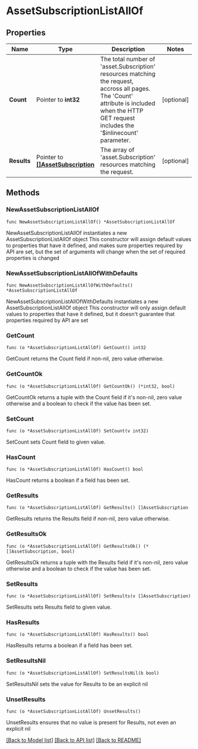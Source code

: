 # AssetSubscriptionListAllOf

## Properties

Name | Type | Description | Notes
------------ | ------------- | ------------- | -------------
**Count** | Pointer to **int32** | The total number of &#39;asset.Subscription&#39; resources matching the request, accross all pages. The &#39;Count&#39; attribute is included when the HTTP GET request includes the &#39;$inlinecount&#39; parameter. | [optional] 
**Results** | Pointer to [**[]AssetSubscription**](AssetSubscription.md) | The array of &#39;asset.Subscription&#39; resources matching the request. | [optional] 

## Methods

### NewAssetSubscriptionListAllOf

`func NewAssetSubscriptionListAllOf() *AssetSubscriptionListAllOf`

NewAssetSubscriptionListAllOf instantiates a new AssetSubscriptionListAllOf object
This constructor will assign default values to properties that have it defined,
and makes sure properties required by API are set, but the set of arguments
will change when the set of required properties is changed

### NewAssetSubscriptionListAllOfWithDefaults

`func NewAssetSubscriptionListAllOfWithDefaults() *AssetSubscriptionListAllOf`

NewAssetSubscriptionListAllOfWithDefaults instantiates a new AssetSubscriptionListAllOf object
This constructor will only assign default values to properties that have it defined,
but it doesn't guarantee that properties required by API are set

### GetCount

`func (o *AssetSubscriptionListAllOf) GetCount() int32`

GetCount returns the Count field if non-nil, zero value otherwise.

### GetCountOk

`func (o *AssetSubscriptionListAllOf) GetCountOk() (*int32, bool)`

GetCountOk returns a tuple with the Count field if it's non-nil, zero value otherwise
and a boolean to check if the value has been set.

### SetCount

`func (o *AssetSubscriptionListAllOf) SetCount(v int32)`

SetCount sets Count field to given value.

### HasCount

`func (o *AssetSubscriptionListAllOf) HasCount() bool`

HasCount returns a boolean if a field has been set.

### GetResults

`func (o *AssetSubscriptionListAllOf) GetResults() []AssetSubscription`

GetResults returns the Results field if non-nil, zero value otherwise.

### GetResultsOk

`func (o *AssetSubscriptionListAllOf) GetResultsOk() (*[]AssetSubscription, bool)`

GetResultsOk returns a tuple with the Results field if it's non-nil, zero value otherwise
and a boolean to check if the value has been set.

### SetResults

`func (o *AssetSubscriptionListAllOf) SetResults(v []AssetSubscription)`

SetResults sets Results field to given value.

### HasResults

`func (o *AssetSubscriptionListAllOf) HasResults() bool`

HasResults returns a boolean if a field has been set.

### SetResultsNil

`func (o *AssetSubscriptionListAllOf) SetResultsNil(b bool)`

 SetResultsNil sets the value for Results to be an explicit nil

### UnsetResults
`func (o *AssetSubscriptionListAllOf) UnsetResults()`

UnsetResults ensures that no value is present for Results, not even an explicit nil

[[Back to Model list]](../README.md#documentation-for-models) [[Back to API list]](../README.md#documentation-for-api-endpoints) [[Back to README]](../README.md)


